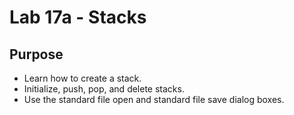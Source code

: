 # Lab 17a - Stacks
## Purpose
* Learn how to create a stack.
* Initialize, push, pop, and delete stacks.
* Use the standard file open and standard file save dialog boxes.